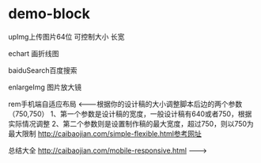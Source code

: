 # demo-block

upImg上传图片64位  可控制大小 长宽

echart 画折线图

baiduSearch百度搜索

enlargeImg  图片放大镜

rem手机端自适应布局
<---根据你的设计稿的大小调整脚本后边的两个参数（750,750）
1、第一个参数是设计稿的宽度，一般设计稿有640或者750，根据实际情况调整
2、第二个参数则是设置制作稿的最大宽度，超过750，则以750为最大限制
http://caibaojian.com/simple-flexible.html参考网址

总结大全
http://caibaojian.com/mobile-responsive.html
--->
